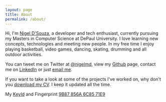 ```yaml
---
layout: page
title: About
permalink: /about/
---
```


Hi, I'm [Nigel D'Souza](http://nigeldsouza.io), a developer and tech enthusiast, currently pursuing my Masters in Computer Science at DePaul University.
I love learning new concepts, technologies and meeting new people. In my free time I enjoy playing basketball, video games, dancing, skating, drumming and all outdoor activities.

You can tweet me on Twitter at [@nigelmd](http://twitter.com/nigelmd), view my [Github](http://github.com/xcrucifier) page, contact me on [LinkedIn](http://linkedin.com/in/nigelmd) or just [email me](mailto:nigeldsouza@outlook.com).

If you want to take a look at some of the projects I've worked on, why don't you [download my CV](https://www.dropbox.com/s/3fkvkglar38bw9m/Nigel%20D'Souza%20CV%20Technical%20Revised.pdf?dl=0). I keep it updated all the time.

My [KeyId](http://pgp.mit.edu/pks/lookup?search=0x6C8571E9) and Fingerprint [9B87 856A 6C85 71E9](https://keybase.io/xcrucifier)
